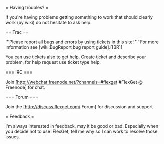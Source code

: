 = Having troubles? =

If you're having problems getting something to work that should clearly work (by wiki) do not hesitate to ask help.

== Trac ==

'''Please report all bugs and errors by using tickets in this site! ''' For more information see [wiki:BugReport bug report guide].[[BR]]

You can use tickets also to get help. Create ticket and describe your problem, for help request use ticket type help. 

=== IRC ===

Join [http://webchat.freenode.net/?channels=#flexget #FlexGet @ Freenode] for chat.

=== Forum ===

Join the [http://discuss.flexget.com/ Forum] for discussion and support

= Feedback =

I'm always interested in feedback, may it be good or bad. Especially when you decide not to use !FlexGet, tell me why so I can work to resolve those issues.